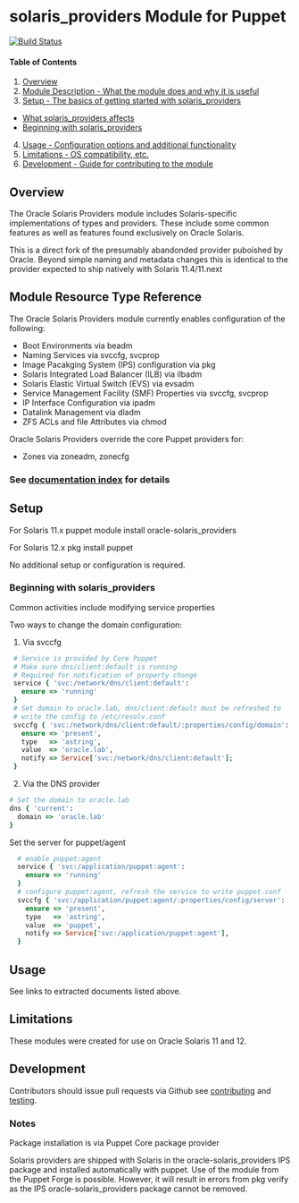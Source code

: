 # solaris_providers Module for Puppet

[![Build Status](https://travis-ci.org/oracle/puppet-solaris_providers.svg?branch=master)](https://travis-ci.org/oracle/puppet-solaris_providers)

#### Table of Contents

1. [Overview](#overview)
2. [Module Description - What the module does and why it is useful](#module-description)
3. [Setup - The basics of getting started with solaris_providers](#setup)
  * [What solaris_providers affects](#what-solaris_providers-affects)
  * [Beginning with solaris_providers](#beginning-with-solaris_providers)
4. [Usage - Configuration options and additional functionality](#usage)
5. [Limitations - OS compatibility, etc.](#limitations)
6. [Development - Guide for contributing to the module](#development)


## Overview

The Oracle Solaris Providers module includes Solaris-specific implementations of
types and providers. These include some common features as well as features
found exclusively on Oracle Solaris.

This is a direct fork of the presumably abandonded provider puboished by Oracle.
Beyond simple naming and metadata changes this is identical to the provider
expected to ship natively with Solaris 11.4/11.next

## Module Resource Type Reference

The Oracle Solaris Providers module currently enables configuration of the
following:

* Boot Environments via beadm
* Naming Services via svccfg, svcprop
* Image Pacakging System (IPS) configuration via pkg
* Solaris Integrated Load Balancer (ILB) via ilbadm
* Solaris Elastic Virtual Switch (EVS)  via evsadm
* Service Management Facility (SMF) Properties via svccfg, svcprop
* IP Interface Configuration via ipadm
* Datalink Management via dladm
* ZFS ACLs and file Attributes via chmod

Oracle Solaris Providers override the core Puppet providers for:

* Zones via zoneadm, zonecfg

### See [documentation index](https://oracle.github.io/puppet-solaris_providers/_index.html) for details

## Setup

For Solaris 11.x puppet module install oracle-solaris_providers

For Solaris 12.x pkg install puppet

No additional setup or configuration is required.

### Beginning with solaris_providers

Common activities include modifying service properties

Two ways to change the domain configuration:

1. Via svccfg
  ```ruby
   # Service is provided by Core Puppet
   # Make sure dns/client:default is running
   # Required for notification of property change
   service { 'svc:/network/dns/client:default':
     ensure => 'running'
   }
   # Set domain to oracle.lab, dns/client:default must be refreshed to
   # write the config to /etc/resolv.conf
   svccfg { 'svc:/network/dns/client:default/:properties/config/domain':
     ensure => 'present',
     type   => 'astring',
     value  => 'oracle.lab',
     notify => Service['svc:/network/dns/client:default'];
   }
  ```

2. Via the DNS provider
  ```ruby
  # Set the domain to oracle.lab
  dns { 'current':
    domain => 'oracle.lab'
  }
  ```


Set the server for puppet/agent
```ruby
  # enable puppet:agent
  service { 'svc:/application/puppet:agent':
    ensure => 'running'
  }
  # configure puppet:agent, refresh the service to write puppet.conf
  svccfg { 'svc:/application/puppet:agent/:properties/config/server':
    ensure => 'present',
    type   => 'astring',
    value  => 'puppet',
    notify => Service['svc:/application/puppet:agent'],
  }
```

## Usage

See links to extracted documents listed above.

## Limitations

These modules were created for use on Oracle Solaris 11 and 12.

## Development

Contributors should issue pull requests via Github see [contributing](CONTRIBUTING.md) and [testing](TESTING.md).


### Notes
Package installation is via Puppet Core package provider

Solaris providers are shipped with Solaris in the oracle-solaris_providers IPS package and installed automatically with puppet. Use of the module from the Puppet Forge is possible. However, it will result in errors from pkg verify as the IPS oracle-solaris_providers package cannot be removed.
